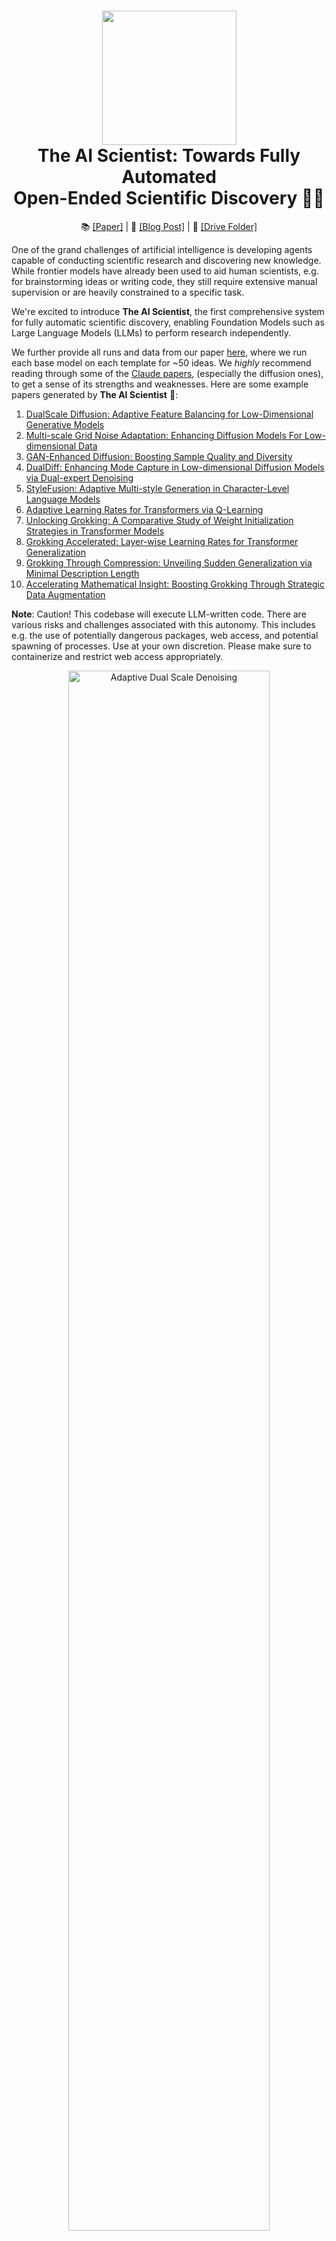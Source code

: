 <h1 align="center">
  <a href="https://github.com/SakanaAI/AI-Scientist/blob/main/docs/logo_2.png">
    <img src="docs/logo_2.png" width="215" /></a><br>
  <b>The AI Scientist: Towards Fully Automated</b><br>
  <b>Open-Ended Scientific Discovery 🧑‍🔬</b><br>
</h1>

<p align="center">
  📚 <a href="https://arxiv.org/abs/2408.06292">[Paper]</a> |
  📝 <a href="https://sakana.ai/ai-scientist/">[Blog Post]</a> |
  📂 <a href="https://drive.google.com/drive/folders/1G7A0wTqfXVa-cpexjk0oaXakaSJwffEt">[Drive Folder]</a>
</p>

One of the grand challenges of artificial intelligence is developing agents capable of conducting scientific research and discovering new knowledge. While frontier models have already been used to aid human scientists, e.g. for brainstorming ideas or writing code, they still require extensive manual supervision or are heavily constrained to a specific task.

We're excited to introduce **The AI Scientist**, the first comprehensive system for fully automatic scientific discovery, enabling Foundation Models such as Large Language Models (LLMs) to perform research independently.

We further provide all runs and data from our paper [here](https://drive.google.com/drive/folders/1G7A0wTqfXVa-cpexjk0oaXakaSJwffEt?usp=sharing), where we run each base model on each template for ~50 ideas. We *highly* recommend reading through some of the [Claude papers](https://drive.google.com/drive/folders/1Mmpz6M1FK4q8e-SewgZcUzdeD0Q2zC39?usp=sharing), (especially the diffusion ones), to get a sense of its strengths and weaknesses. Here are some example papers generated by **The AI Scientist** 📝:

1. [DualScale Diffusion: Adaptive Feature Balancing for Low-Dimensional Generative Models](https://github.com/SakanaAI/AI-Scientist/blob/main/example_papers/adaptive_dual_scale_denoising.pdf)
2. [Multi-scale Grid Noise Adaptation: Enhancing Diffusion Models For Low-dimensional Data](https://github.com/SakanaAI/AI-Scientist/blob/main/example_papers/grid_based_noise_adaptation.pdf)
3. [GAN-Enhanced Diffusion: Boosting Sample Quality and Diversity](https://github.com/SakanaAI/AI-Scientist/blob/main/example_papers/gan_diffusion.pdf)
4. [DualDiff: Enhancing Mode Capture in Low-dimensional Diffusion Models via Dual-expert Denoising](https://github.com/SakanaAI/AI-Scientist/tree/main/example_papers/dual_expert_denoiser.pdf) 
5. [StyleFusion: Adaptive Multi-style Generation in Character-Level Language Models](https://github.com/SakanaAI/AI-Scientist/blob/main/example_papers/multi_style_adapter.pdf)
6. [Adaptive Learning Rates for Transformers via Q-Learning](https://github.com/SakanaAI/AI-Scientist/tree/main/example_papers/rl_lr_adaptation.pdf)
8. [Unlocking Grokking: A Comparative Study of Weight Initialization Strategies in Transformer Models](https://github.com/SakanaAI/AI-Scientist/tree/main/example_papers/weight_initialization_grokking.pdf)
9. [Grokking Accelerated: Layer-wise Learning Rates for Transformer Generalization](https://github.com/SakanaAI/AI-Scientist/tree/main/example_papers/layerwise_lr_grokking.pdf)
10. [Grokking Through Compression: Unveiling Sudden Generalization via Minimal Description Length](https://github.com/SakanaAI/AI-Scientist/tree/main/example_papers/mdl_grokking_correlation.pdf)
11. [Accelerating Mathematical Insight: Boosting Grokking Through Strategic Data Augmentation](https://github.com/SakanaAI/AI-Scientist/tree/main/example_papers/data_augmentation_grokking.pdf)

**Note**: Caution! This codebase will execute LLM-written code. There are various risks and challenges associated with this autonomy. This includes e.g. the use of potentially dangerous packages, web access, and potential spawning of processes. Use at your own discretion. Please make sure to containerize and restrict web access appropriately.

<p align="center">
  <a href="https://github.com/SakanaAI/AI-Scientist/blob/main/example_papers/adaptive_dual_scale_denoising/adaptive_dual_scale_denoising.pdf"><img src="https://github.com/SakanaAI/AI-Scientist/blob/main/docs/anim-ai-scientist.gif" alt="Adaptive Dual Scale Denoising" width="80%" />
</p>

## Table of Contents

1. [Requirements](#requirements)
2. [Run AI Scientist Paper Generation Experiments](#run-ai-scientist-paper-generation-experiments)
3. [Getting an LLM Generated Paper Review](#getting-an-llm-generated-paper-review)
4. [Making your own Template](#making-your-own-template)
5. [Template Resources](#template-resources)
6. [Citing The AI Scientist](#citing-the-ai-scientist)
7. [Frequently Asked Questions](#faq)

## Requirements

### Installation

```bash
conda create -n ai_scientist python=3.11
conda activate ai_scientist

# LLM APIs
pip install anthropic aider-chat backoff openai
# Viz
pip install matplotlib pypdf pymupdf4llm
# Install pdflatex
sudo apt-get install texlive-full

# Common Requirements
pip install torch numpy transformers datasets tiktoken wandb tqdm
```

We use the following environment variables for the different API providers for different models:

`OPENAI_API_KEY`, `ANTHROPIC_API_KEY`, `DEEPSEEK_API_KEY`, `OPENROUTER_API_KEY`

Our code can also optionally use a Semantic Scholar API Key (`S2_API_KEY`) for higher throughput [if you have one](https://www.semanticscholar.org/product/api), though in principle it should work without it.

Be sure to provide the key for the model used for your runs, e.g.

```
export OPENAI_API_KEY="YOUR KEY HERE"
export S2_API_KEY="YOUR KEY HERE"
```

### Setup NanoGPT

```bash
# Prepare NanoGPT data
python data/enwik8/prepare.py
python data/shakespeare_char/prepare.py
python data/text8/prepare.py
```

#### Create baseline runs (machine dependent)

```
# Set up NanoGPT baseline run
# NOTE: YOU MUST FIRST RUN THE PREPARE SCRIPTS ABOVE!
cd templates/nanoGPT && python experiment.py --out_dir run_0 && python plot.py
```

#### Create NanoGPT_lite baseline run. We use this for sanity-checking
```
# NOTE: YOU MUST FIRST RUN THE PREPARE SCRIPTS ABOVE!
cd templates/nanoGPT_lite && python experiment.py --out_dir run_0 && python plot.py
```

### Setup 2D Diffusion

```bash
# Set up 2D Diffusion
git clone https://github.com/gregversteeg/NPEET.git
cd NPEET
pip install .
pip install scikit-learn

# Set up 2D Diffusion baseline run
cd templates/2d_diffusion && python experiment.py --out_dir run_0 && python plot.py
```

### Setup Grokking

```bash
# Set up Grokking
pip install einops

# Set up Grokking baseline run
cd templates/grokking && python experiment.py --out_dir run_0 && python plot.py
```


## Run AI Scientist Paper Generation Experiments

**Note:** please ensure the setup steps above are completed.

```bash
conda activate ai_scientist
# Run the paper generation.
python launch_scientist.py --model "gpt-4o-2024-05-13" --experiment nanoGPT_lite --num-ideas 2
python launch_scientist.py --model "claude-3-5-sonnet-20240620" --experiment nanoGPT_lite --num-ideas 2
```

## Getting an LLM Generated Paper Review

```python
import openai
from ai_scientist.perform_review import load_paper, perform_review

client = openai.OpenAI()
model = "gpt-4o-2024-05-13"

# Load paper from pdf file (raw text)
paper_txt = load_paper("report.pdf")
# Get the review dict of the review
review = perform_review(
    paper_txt,
    model,
    client,
    num_reflections=5,
    num_fs_examples=1,
    num_reviews_ensemble=5,
    temperature=0.1,
)

# Inspect review results
review["Overall"]  # overall score 1-10
review["Decision"]  # ['Accept', 'Reject']
review["Weaknesses"]  # List of weaknesses (str)
```

To run batch analysis:

```bash
cd review_iclr_bench
python iclr_analysis.py --num_reviews 500  --batch_size 100 --num_fs_examples 1 --num_reflections 5 --temperature 0.1 --num_reviews_ensemble 5
```

## Making your own Template

If there is an area of study you would like **The AI Scientist** to explore, it should be very easy to create your own templates. In general, follow the structure of the existing templates, which consists of:

- `experiment.py` -- This is a single file where the 'meat' of the content is. It takes in an argument for `out_dir`, which is where it should create the folder and save the relevant information from the run.
- `plot.py` -- This should take in the information from the `run` folders and create plots. The code should be clear and easy to edit.
- `prompt.json` -- Put information about your template here.
- `seed_ideas.json` -- Put example ideas here. You can also try to generate ideas without any examples, and then pick the best one or two to put here.
- `latex/template.tex` -- We recommend using our latex folder, but be sure to replace the pre-loaded citations with ones that you would expect to be more relevant.
   
## Template Resources

We provide 3 templates, which heavily use code from other repositories, which we credit below. (Normally, we would do this in the files themselves, but it's unclear how this would affect The AI Scientist since it would be visible).

The NanoGPT template used code from [NanoGPT](https://github.com/karpathy/nanoGPT) and this [PR](https://github.com/karpathy/nanoGPT/pull/254).

The 2D Diffusion template used code from [tiny-diffusion](https://github.com/tanelp/tiny-diffusion) and [ema-pytorch](https://github.com/lucidrains/ema-pytorch).

The Grokking template used code from [Sea-Snell/grokking](https://github.com/Sea-Snell/grokking) and [danielmamay/grokking](https://github.com/danielmamay/grokking).

We would like to thank the developers of the open-source models and packages for their contributions and for making their work available.

## Citing The AI Scientist

If you use **The AI Scientist** in your research, please cite it as follows:

```
@article{lu2024aiscientist,
  title={The {AI} {S}cientist: Towards Fully Automated Open-Ended Scientific Discovery},
  author={Lu, Chris and Lu, Cong and Lange, Robert Tjarko and Foerster, Jakob and Clune, Jeff and Ha, David},
  journal={arXiv preprint arXiv:2408.06292},
  year={2024}
}
```

## FAQ

We recommend reading our paper in the first instance for any questions you have on The AI Scientist.

### Why am I missing files when running The AI Scientist?
Make sure you have completed all the setup and preparation steps before the main experiment script.

### Why has a PDF or a review not been generated?
The AI Scientist finishes an idea with a success rate that depends on both the template, the base foundation model, and the complexity of the idea. We advise referring to our main paper. The highest success rates are observed with Claude Sonnet 3.5.
Reviews are best done with GPT-4o, all other models have issues with positivity bias or failure to conform to required outputs.

### What is the cost of each idea generated?
Typically less than $15 per paper with Claude Sonnet 3.5. We recommend DeepSeek Coder V2 for a much more cost-effective approach. A good place to look for new models is the [Aider leaderboard](https://aider.chat/docs/leaderboards/).

### How do I change the base conference format associated with the write-ups?
Change the base `template.tex` files contained within each template.

### How do I run The AI Scientist for different subject fields?
Please refer to the instructions for different templates. In this current iteration, this is restricted to ideas that can be expressed in code. However, lifting this restriction would represent exciting future work! :)
